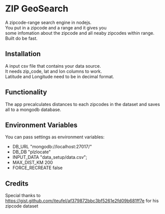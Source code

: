 # ZIP GeoSearch
A zipcode-range search engine in nodejs.  
You put in a zipcode and a range and it gives you  
some infomation about the zipcode and all neaby zipcodes within range.  
Built do be fast.

## Installation
A input csv file that contains your data source.  
It needs zip_code, lat and lon columns to work.  
Latitude and Longitude need to be in decimal format.  

## Functionality
The app precalculates distances to each zipcodes in the dataset and saves all to a mongodb database.  

## Environment Variables
You can pass settings as environment variables:  
- DB_URL "mongodb://localhost:27017/"
- DB_DB "plzlocate"
- INPUT_DATA "data_setup/data.csv";
- MAX_DIST_KM 200
- FORCE_RECREATE false


## Credits
Special thanks to https://gist.github.com/iteufel/af379872bbc3bf5261e2fd09b681ff7e  for his zipcode dataset
